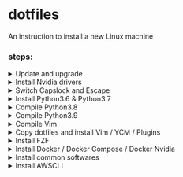 # dotfiles
An instruction to install a new Linux machine

### steps:
<details>
<summary>Update and upgrade</summary>
  
```bash 
sudo apt-get update -y && sudo apt-get upgrade -y 
  
sudo apt-get install -y htop git curl unzip \
  libncurses5-dev libxt-dev libx11-dev libxtst-dev \
  libssl-dev libsqlite3-dev libreadline-dev \
  libtk8.6 libgdm-dev libdb4o-cil-dev libpcap-dev \
  build-essential cmake xclip mono-complete golang \
  nodejs default-jdk npm software-properties-common
```
</details> 





<details>
<summary>Install Nvidia drivers</summary>

Check the Additional Drivers section.
</details>
  
<details>
<summary>Switch Capslock and Escape</summary>

```bash
gnome-tweaks

remember to chown -R user:user /home/user
```
</details>





<details>
<summary>Install Python3.6 & Python3.7</summary>  
  
```bash
sudo apt install software-properties-common
sudo add-apt-repository ppa:deadsnakes/ppa

# update source list to focal
sudo apt update -y

# install python
sudo apt-get install -y python3.6 python3.6-dev python3.6-venv
sudo apt-get install -y python3.7 python3.7-dev python3.7-venv
```
</details>





<details>
<summary>Compile Python3.8</summary>
  
```bash
curl -O https://www.python.org/ftp/python/3.8.12/Python-3.8.12.tar.xz 
tar xvf Python-3.8.12.tar.xz
cd Python-3.8.12.tar.xz

./configure \
    LDFLAGS="-Wl,-rpath /usr/local/lib" \
    --enable-shared \
    --enable-optimizations \
    --enable-loadable-sqlite-extensions \
    --disable-ipv6 \
    --enable-big-digits=30 \
    --with-ensurepip="upgrade" \
    --with-lto \
    --with-assertions \
    --with-system-ffi
make -j10
sudo make install 
```
</details>





<details>
<summary>Compile Python3.9</summary>
  
```bash
curl -O https://www.python.org/ftp/python/3.9.13/Python-3.9.13.tar.xz 
tar xvf Python-3.9.13.tar.xz
cd Python-3.9.13.tar.xz

./configure \
        --enable-shared \
        --enable-optimizations \
        --enable-loadable-sqlite-extensions \
        --disable-ipv6 \
        --enable-big-digits=30 \
        --with-ensurepip="upgrade" \
        --with-lto \
        --with-assertions \
        --with-system-ffi
make -j10
sudo make install 
```
</details>





<details>
<summary>Compile Vim</summary>

```
git clone git@github.com:vim/vim.git
cd vim/vim

# read
cat src/INSTALL

# ensure vim is compile with clipboard and python3 support 
```
</details>


<details>
<summary>Copy dotfiles and install Vim / YCM / Plugins</summary>
  
```bash
cp .bashrc ~/.bashrc
cp .bash_aliases ~/.bash_aliases
cp .vimrc ~/.vimrc
cp .ycm_extra_conf.py ~/.ycm_extra_conf
cp .inputrc ~/.inputrc
cp .tmux.conf ~/.tmux.conf

git clone https://github.com/VundleVim/Vundle.vim.git ~/.vim/bundle/Vundle.vim
vim +PluginInstall +qall
cd ~/.vim/bundle/YouCompleteMe
python3 install.py --go-completer --rust-completer --ts-completer --verbose
```
</details>
  
 
 
 
<details> 
<summary>Install FZF</summary>

```bash
if [ -n -d "~/.fzf" ]; then
    git clone --depth 1 https://github.com/junegunn/fzf.git ~/.fzf
fi
bash ~/.fzf/install --all
```
</details>




<details>
<summary>Install Docker / Docker Compose / Docker Nvidia</summary>

Install docker
```bash
# install docker
curl https://get.docker.com | sh \
  && sudo systemctl --now enable docker
  
# test by `docker run hello-world` or `docker run ubuntu`
```

Install docker nvidia, https://docs.nvidia.com/datacenter/cloud-native/container-toolkit/install-guide.html

Install docker compose, https://docs.docker.com/compose/install/
</details>
  
  
  
  
  
<details>
<summary>Install common softwares</summary>
  
- Chrome
- Zoom
- Slack 
- Mendeley
- Ibus Bamboo
</details>




<details>
  <summary>Install AWSCLI</summary>

```bash
# https://docs.aws.amazon.com/cli/latest/userguide/getting-started-install.html
curl "https://awscli.amazonaws.com/awscli-exe-linux-x86_64.zip" -o "awscliv2.zip"
unzip awscliv2.zip
sudo ./aws/install
```
</details>
